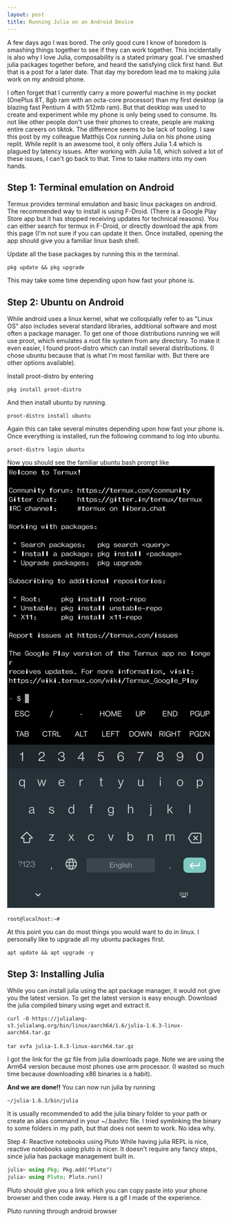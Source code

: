 ```yaml
---
layout: post
title: Running Julia on an Android Device
---
```


A few days ago I was bored. The only good cure I know of boredom is smashing things together to see if they can work together. This incidentally is also why I love Julia, composability is a stated primary goal. I've smashed julia packages together before, and heard the satisfying click first hand. But that is a post for a later date. That day my boredom lead me to making julia work on my android phone.

I often forget that I currently carry a more powerful machine in my pocket (OnePlus 8T, 8gb ram with an octa-core processor) than my first desktop (a blazing fast Pentium 4 with 512mb ram). But that desktop was used to create and experiment while my phone is only being used to consume. Its not like other people don't use their phones to create, people are making entire careers on tiktok. The difference seems to be lack of tooling. I saw this post by my colleague Matthijs Cox running Julia on his phone using replit. While replit is an awesome tool, it only offers Julia 1.4 which is plagued by latency issues. After working with Julia 1.6, which solved a lot of these issues, I can't go back to that. Time to take matters into my own hands.

## Step 1: Terminal emulation on Android
Termux provides terminal emulation and basic linux packages on android. The recommended way to install is using F-Droid. (There is a Google Play Store app but it has stopped receiving updates for technical reasons). You can either search for termux in F-Droid, or directly download the apk from this page (I'm not sure if you can update it then. Once installed, opening the app should give you a familiar linux bash shell.

Update all the base packages by running this in the terminal.

```console
pkg update && pkg upgrade
```

This may take some time depending upon how fast your phone is.

## Step 2: Ubuntu on Android
While android uses a linux kernel, what we colloquially refer to as "Linux OS" also includes several standard libraries, additional software and most often a package manager. To get one of those distributions running we will use proot, which emulates a root file system from any directory. To make it even easier, I found proot-distro which can install several distributions. (I chose ubuntu because that is what I'm most familiar with. But there are other options available).

Install proot-distro by entering

```console
pkg install proot-distro
```

And then install ubuntu by running.

```console
proot-distro install ubuntu
```

Again this can take several minutes depending upon how fast your phone is. Once everything is installed, run the following command to log into ubuntu.

```console
proot-distro login ubuntu
```

Now you should see the familiar ubuntu bash prompt like
![Linux on Android](images/1633549280164.jpeg)
```console 
root@localhost:~#
```

At this point you can do most things you would want to do in linux. I personally like to upgrade all my ubuntu packages first.

```console
apt update && apt upgrade -y
```

## Step 3: Installing Julia
While you can install julia using the apt package manager, it would not give you the latest version. To get the latest version is easy enough. Download the julia compiled binary using wget and extract it.

```console 
curl -O https://julialang-s3.julialang.org/bin/linux/aarch64/1.6/julia-1.6.3-linux-aarch64.tar.gz

tar xvfa julia-1.6.3-linux-aarch64.tar.gz
```
I got the link for the gz file from julia downloads page. Note we are using the Arm64 version because most phones use arm processor. (I wasted so much time because downloading x86 binaries is a habit).

**And we are done!!** You can now run julia by running

```console 
~/julia-1.6.3/bin/julia
```

It is usually recommended to add the julia binary folder to your path or create an alias command in your ~/.bashrc file. I tried symlinking the binary to some folders in my path, but that does not seem to work. No idea why.

Step 4: Reactive notebooks using Pluto
While having julia REPL is nice, reactive notebooks using pluto is nicer. It doesn't require any fancy steps, since julia has package management built in.

```julia
julia> using Pkg; Pkg.add("Pluto")
julia> using Pluto; Pluto.run()
```
Pluto should give you a link which you can copy paste into your phone browser and then code away. Here is a gif I made of the experience.

Pluto running through android browser
